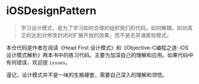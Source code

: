 

# iOSDesignPattern 

> 学习设计模式，是为了学习如何合理的组织我们的代码，如何解耦，如何真正的达到对修改封闭对扩展开放的效果，而不是去背诵那些模式。


本仓代码是作者在阅读《Head First 设计模式》和《Objective-C编程之道: iOS设计模式解析》两本书中的练习代码。主要为加深自己的理解和应用。如果代码中有何错误，欢迎提 `issues`。

谨记，设计模式并不是一味的生搬硬套，需要自己深入的理解和领悟。
